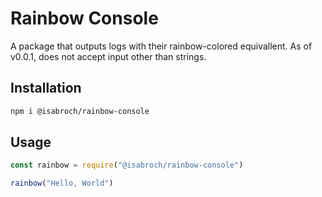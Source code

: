 # Rainbow Console
A package that outputs logs with their rainbow-colored equivallent. As of v0.0.1, does not accept input other than strings.

## Installation
```bash
npm i @isabroch/rainbow-console
```

## Usage
```js
const rainbow = require("@isabroch/rainbow-console")

rainbow("Hello, World")
```